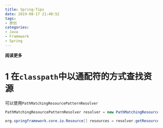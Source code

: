 ```yaml
---
title: Spring-Tips
date: 2019-08-17 21:40:52
tags: 
- 原创
categories: 
- Java
- Framework
- Spring
---
```


**阅读更多**

<!--more-->

# 1 在`classpath`中以通配符的方式查找资源

可以使用`PathMatchingResourcePatternResolver`

```java
PathMatchingResourcePatternResolver resolver = new PathMatchingResourcePatternResolver();

org.springframework.core.io.Resource[] resources = resolver.getResources("classpath*:liuye/**.json");
```
